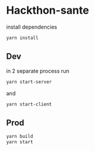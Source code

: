 # Hackthon-sante

install dependencies

```sh
yarn install
```

## Dev

in 2 separate process run

```sh
yarn start-server
```

and

```sh
yarn start-client
```

## Prod

```sh
yarn build
yarn start
```
